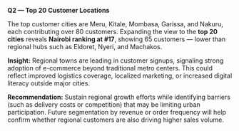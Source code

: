 **Q2 — Top 20 Customer Locations**

The top customer cities are Meru, Kitale, Mombasa, Garissa, and Nakuru, each contributing over 80 customers.
Expanding the view to the **top 20 cities** reveals **Nairobi ranking at #17**, showing 65 customers — lower than regional hubs such as Eldoret, Nyeri, and Machakos.

**Insight:** 
Regional towns are leading in customer signups, signaling strong adoption of e-commerce beyond traditional metro centers. 
This could reflect improved logistics coverage, localized marketing, or increased digital literacy outside major cities.

**Recommendation:** 
Sustain regional growth efforts while identifying barriers (such as delivery costs or competition) that may be limiting urban participation. 
Future segmentation by revenue or order frequency will help confirm whether regional customers are also driving higher sales volume.